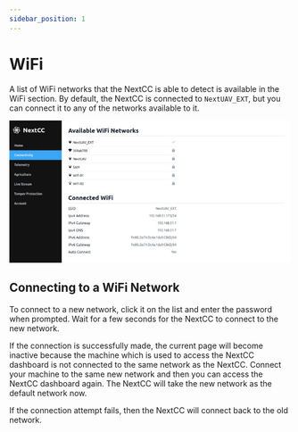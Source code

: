 ```yaml
---
sidebar_position: 1
---
```


# WiFi

A list of WiFi networks that the NextCC is able to detect is available in the WiFi section. By default, the NextCC is
connected to `NextUAV_EXT`, but you can connect it to any of the networks available to it.

![WiFi](./img/wifi.jpg)

## Connecting to a WiFi Network

To connect to a new network, click it on the list and enter the password when prompted. Wait for a few seconds for
the NextCC to connect to the new network.

If the connection is successfully made, the current page will become inactive because the machine which is used to
access the NextCC dashboard is not connected to the same network as the NextCC. Connect your machine to the same new
network and then you can access the NextCC dashboard again. The NextCC will take the new network as the default network
now.

If the connection attempt fails, then the NextCC will connect back to the old network.

